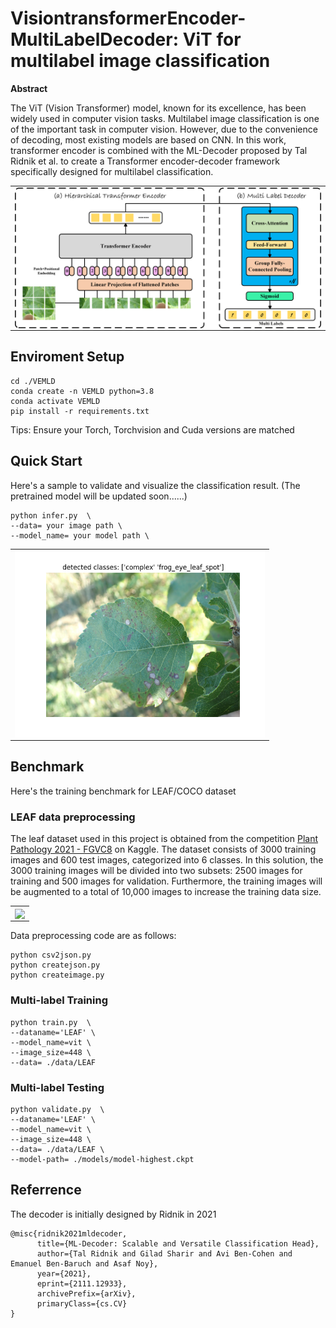 # VisiontransformerEncoder-MultiLabelDecoder: ViT for multilabel image classification



**Abstract**

The ViT (Vision Transformer) model, known for its excellence, has been widely used in computer vision tasks. Multilabel image classification is one of the important task in computer vision. However, due to the convenience of decoding, most existing models are based on CNN. In this work, transformer encoder is combined with the ML-Decoder proposed by Tal Ridnik et al. to create a Transformer encoder-decoder framework specifically designed for multilabel classification.



<p align="center">
 <table class="tg">
  <tr>
    <td class="tg-c3ow"><img src="./pictures/VEMLD.png" align="center" width="700"></td>
  </tr>
</table>
</p>

## Enviroment Setup
```
cd ./VEMLD
conda create -n VEMLD python=3.8
conda activate VEMLD
pip install -r requirements.txt
```
Tips: Ensure your Torch, Torchvision and Cuda versions are matched
## Quick Start
Here's a sample to validate and visualize the classification result. (The pretrained model will be updated soon......)
```
python infer.py  \
--data= your image path \
--model_name= your model path \
```
<p align="center">
 <table class="tg">
  <tr>
    <td class="tg-c3ow"><img src="./pictures/leaf.png" align="center" width="400" ></td>
  </tr>
</table>
</p>

## Benchmark  

Here's the training benchmark for LEAF/COCO dataset

### LEAF data preprocessing
The leaf dataset used in this project is obtained from the competition [Plant Pathology 2021 - FGVC8](https://www.kaggle.com/competitions/plant-pathology-2021-fgvc8/leaderboard) on Kaggle. The dataset consists of 3000 training images and 600 test images, categorized into 6 classes. In this solution, the 3000 training images will be divided into two subsets: 2500 images for training and 500 images for validation. Furthermore, the training images will be augmented to a total of 10,000 images to increase the training data size.

<p align="center">
 <table class="tg">
  <tr>
    <td class="tg-c3ow"><img src="./pictures/dataprocess.png" align="center" width="1000" ></td>
  </tr>
</table>
</p>

Data preprocessing code are as follows:
```
python csv2json.py
python createjson.py
python createimage.py
```
### Multi-label Training 

```
python train.py  \
--dataname='LEAF' \
--model_name=vit \
--image_size=448 \
--data= ./data/LEAF
```

### Multi-label Testing

```
python validate.py  \
--dataname='LEAF' \
--model_name=vit \
--image_size=448 \
--data= ./data/LEAF \
--model-path= ./models/model-highest.ckpt
```

## Referrence
The decoder is initially designed by Ridnik in 2021
```
@misc{ridnik2021mldecoder,
      title={ML-Decoder: Scalable and Versatile Classification Head}, 
      author={Tal Ridnik and Gilad Sharir and Avi Ben-Cohen and Emanuel Ben-Baruch and Asaf Noy},
      year={2021},
      eprint={2111.12933},
      archivePrefix={arXiv},
      primaryClass={cs.CV}
}
```
